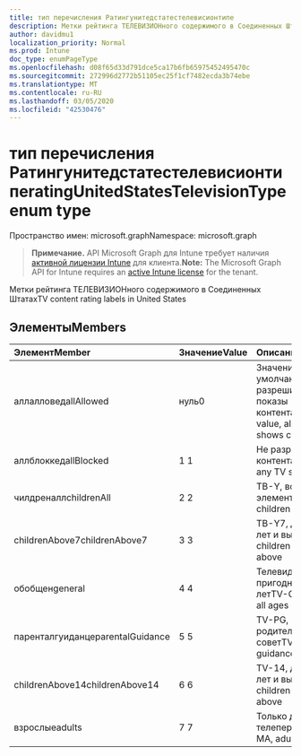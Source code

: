 ```yaml
---
title: тип перечисления Ратингунитедстатестелевисионтипе
description: Метки рейтинга ТЕЛЕВИЗИОНного содержимого в Соединенных Штатах
author: davidmu1
localization_priority: Normal
ms.prod: Intune
doc_type: enumPageType
ms.openlocfilehash: d08f65d33d791dce5ca17b6fb65975452495470c
ms.sourcegitcommit: 272996d2772b51105ec25f1cf7482ecda3b74ebe
ms.translationtype: MT
ms.contentlocale: ru-RU
ms.lasthandoff: 03/05/2020
ms.locfileid: "42530476"
---
```

# <a name="ratingunitedstatestelevisiontype-enum-type"></a><span data-ttu-id="5d43e-103">тип перечисления Ратингунитедстатестелевисионтипе</span><span class="sxs-lookup"><span data-stu-id="5d43e-103">ratingUnitedStatesTelevisionType enum type</span></span>

<span data-ttu-id="5d43e-104">Пространство имен: microsoft.graph</span><span class="sxs-lookup"><span data-stu-id="5d43e-104">Namespace: microsoft.graph</span></span>

> <span data-ttu-id="5d43e-105">**Примечание.** API Microsoft Graph для Intune требует наличия [активной лицензии Intune](https://go.microsoft.com/fwlink/?linkid=839381) для клиента.</span><span class="sxs-lookup"><span data-stu-id="5d43e-105">**Note:** The Microsoft Graph API for Intune requires an [active Intune license](https://go.microsoft.com/fwlink/?linkid=839381) for the tenant.</span></span>

<span data-ttu-id="5d43e-106">Метки рейтинга ТЕЛЕВИЗИОНного содержимого в Соединенных Штатах</span><span class="sxs-lookup"><span data-stu-id="5d43e-106">TV content rating labels in United States</span></span>

## <a name="members"></a><span data-ttu-id="5d43e-107">Элементы</span><span class="sxs-lookup"><span data-stu-id="5d43e-107">Members</span></span>
|<span data-ttu-id="5d43e-108">Элемент</span><span class="sxs-lookup"><span data-stu-id="5d43e-108">Member</span></span>|<span data-ttu-id="5d43e-109">Значение</span><span class="sxs-lookup"><span data-stu-id="5d43e-109">Value</span></span>|<span data-ttu-id="5d43e-110">Описание</span><span class="sxs-lookup"><span data-stu-id="5d43e-110">Description</span></span>|
|:---|:---|:---|
|<span data-ttu-id="5d43e-111">аллалловед</span><span class="sxs-lookup"><span data-stu-id="5d43e-111">allAllowed</span></span>|<span data-ttu-id="5d43e-112">нуль</span><span class="sxs-lookup"><span data-stu-id="5d43e-112">0</span></span>|<span data-ttu-id="5d43e-113">Значение по умолчанию, разрешить все показы контента</span><span class="sxs-lookup"><span data-stu-id="5d43e-113">Default value, allow all TV shows content</span></span>|
|<span data-ttu-id="5d43e-114">аллблоккед</span><span class="sxs-lookup"><span data-stu-id="5d43e-114">allBlocked</span></span>|<span data-ttu-id="5d43e-115">1 </span><span class="sxs-lookup"><span data-stu-id="5d43e-115">1</span></span>|<span data-ttu-id="5d43e-116">Не разрешать показ контента</span><span class="sxs-lookup"><span data-stu-id="5d43e-116">Do not allow any TV shows content</span></span>|
|<span data-ttu-id="5d43e-117">чилдреналл</span><span class="sxs-lookup"><span data-stu-id="5d43e-117">childrenAll</span></span>|<span data-ttu-id="5d43e-118">2 </span><span class="sxs-lookup"><span data-stu-id="5d43e-118">2</span></span>|<span data-ttu-id="5d43e-119">ТВ-Y, все дочерние элементы</span><span class="sxs-lookup"><span data-stu-id="5d43e-119">TV-Y, all children</span></span>|
|<span data-ttu-id="5d43e-120">childrenAbove7</span><span class="sxs-lookup"><span data-stu-id="5d43e-120">childrenAbove7</span></span>|<span data-ttu-id="5d43e-121">3 </span><span class="sxs-lookup"><span data-stu-id="5d43e-121">3</span></span>|<span data-ttu-id="5d43e-122">ТВ-Y7, детей от 7 лет и выше</span><span class="sxs-lookup"><span data-stu-id="5d43e-122">TV-Y7, children age 7 and above</span></span>|
|<span data-ttu-id="5d43e-123">обобщен</span><span class="sxs-lookup"><span data-stu-id="5d43e-123">general</span></span>|<span data-ttu-id="5d43e-124">4 </span><span class="sxs-lookup"><span data-stu-id="5d43e-124">4</span></span>|<span data-ttu-id="5d43e-125">Телевидение (TV-G), пригодный для всех лет</span><span class="sxs-lookup"><span data-stu-id="5d43e-125">TV-G, suitable for all ages</span></span>|
|<span data-ttu-id="5d43e-126">паренталгуиданце</span><span class="sxs-lookup"><span data-stu-id="5d43e-126">parentalGuidance</span></span>|<span data-ttu-id="5d43e-127">5 </span><span class="sxs-lookup"><span data-stu-id="5d43e-127">5</span></span>|<span data-ttu-id="5d43e-128">TV-PG, родительский совет</span><span class="sxs-lookup"><span data-stu-id="5d43e-128">TV-PG, parental guidance</span></span>|
|<span data-ttu-id="5d43e-129">childrenAbove14</span><span class="sxs-lookup"><span data-stu-id="5d43e-129">childrenAbove14</span></span>|<span data-ttu-id="5d43e-130">6 </span><span class="sxs-lookup"><span data-stu-id="5d43e-130">6</span></span>|<span data-ttu-id="5d43e-131">TV-14, детей от 14 лет и выше</span><span class="sxs-lookup"><span data-stu-id="5d43e-131">TV-14, children age 14 and above</span></span>|
|<span data-ttu-id="5d43e-132">взрослые</span><span class="sxs-lookup"><span data-stu-id="5d43e-132">adults</span></span>|<span data-ttu-id="5d43e-133">7 </span><span class="sxs-lookup"><span data-stu-id="5d43e-133">7</span></span>|<span data-ttu-id="5d43e-134">Только для передачи телепередач-мА</span><span class="sxs-lookup"><span data-stu-id="5d43e-134">TV-MA, adults only</span></span>|




